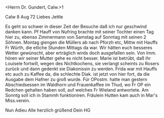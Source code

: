 <Herrn Dr. Gundert, Calw.>1

 Calw 8 Aug 72
Liebes Jettle

Es geht so schwer in dieser Zeit der Besuche daß ich nur geschwind danken kann. Pf Hauff von Nufring brachte mit seiner Tochter einen Tag hier zu, ebenso Zimmermann von Samstag auf Sonntag mit seinen 2 Söhnen. Montag giengen die Müllers ab nach Pforzh etc, Mittw mit Hauffs Fr Würth, die etliche Stunden Mittags da war. Wir hätten euch besseres Wetter gewünscht, aber erträglich wirds doch ausgefallen sein. Von Imm. hören wir seiner Mutter gehe es nicht besser. Marie ist betrübt, daß ihr Louisele fortwill, wegen des Nichtkochens, sie verlangt scheints zu Rosers zurück und dann gedenkt sie Diakonissin zu werden. Frida war mit Hauffs etc auch zu Kaffee da, die schlechte Diak. ist jetzt von hier fort, da die Ausgabe dem Hafner zu groß wurde. Für OPostm. hatte man gestern Abschiedsessen im Waldhorn und Frauenkaffee im Thud, wo Fr OP ein Redchen gehalten haben soll, auf welches Fr Wieland antwortete. Am Sonntg soll ich in Stammh funktioniren. 
Fräulein Hutten kam auch in Mar's Miss.verein.

Nun Adieu Alle herzlich grüßend
 Dein HG
